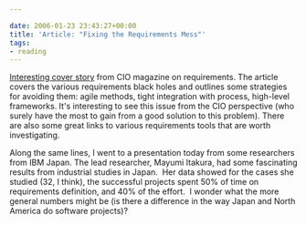 ```yaml
---

date: 2006-01-23 23:43:27+00:00
title: 'Article: "Fixing the Requirements Mess"'
tags:
- reading
---
```


[Interesting cover story](http://www.cio.com/archive/111505/require.html) from CIO magazine on requirements.  The article covers the various requirements black holes and outlines some strategies for avoiding them: agile methods, tight integration with process, high-level frameworks.  It's interesting to see this issue from the CIO perspective (who surely have the most to gain from a good solution to this problem). There are also some great links to various requirements tools that are worth investigating.

Along the same lines, I went to a presentation today from some researchers from IBM Japan.  The lead researcher, Mayumi Itakura, had some fascinating results from industrial studies in Japan.  Her data showed for the cases she studied (32, I think), the successful projects spent 50% of time on requirements definition, and 40% of the effort.  I wonder what the more general numbers might be (is there a difference in the way Japan and North America do software projects)?

